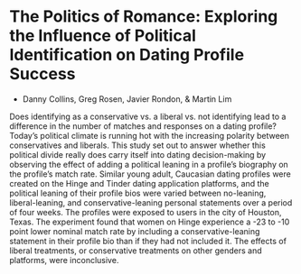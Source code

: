 # The Politics of Romance: Exploring the Influence of Political Identification on Dating Profile Success
* Danny Collins, Greg Rosen, Javier Rondon, & Martin Lim

Does identifying as a conservative vs. a liberal vs. not identifying lead to a difference in the number of matches and responses on a dating profile? Today’s political climate is running hot with the increasing polarity between conservatives and liberals. This study set out to answer whether this political divide really does carry itself into dating decision-making by observing the effect of adding a political leaning in a profile’s biography on the profile’s match rate. Similar young adult, Caucasian dating profiles were created on the Hinge and Tinder dating application platforms, and the political leaning of their profile bios were varied between no-leaning, liberal-leaning, and conservative-leaning personal statements over a period of four weeks. The profiles were exposed to users in the city of Houston, Texas. The experiment found that women on Hinge experience a -23 to -10 point lower nominal match rate by including a conservative-leaning statement in their profile bio than if they had not included it. The effects of liberal treatments, or conservative treatments on other genders and platforms, were inconclusive.

